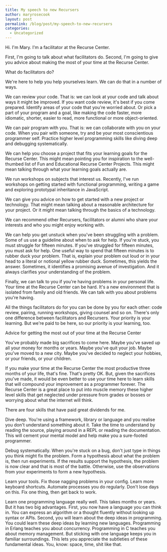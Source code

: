 ```yaml
---
title: My speech to new Recursers
author: maryrosecook
layout: post
permalink: /blog/post/my-speech-to-new-recursers
categories:
  - Uncategorized
---
```

Hi. I'm Mary. I'm a facilitator at the Recurse Center.

First, I'm going to talk about what facilitators do. Second, I'm going to give you advice about making the most of your time at the Recurse Center.

What do facilitators do?

We're here to help you help yourselves learn. We can do that in a number of ways.

We can review your code. That is: we can look at your code and talk about ways it might be improved. If you want code review, it's best if you come prepared. Identify areas of your code that you're worried about. Or pick a part of your program and a goal, like making the code faster, more idiomatic, shorter, easier to read, more functional or more object-oriented.

We can pair program with you. That is: we can collaborate with you on your code. When you pair with someone, try and be your most conscientious programmer self. Practice higher level programming skills like diving deep and debugging systematically.

We can help you choose a project that fits your learning goals for the Recurse Center. This might mean pointing you for inspiration to the well-thumbed list of Fun and Educational Recurse Center Projects. This might mean talking through what your learning goals actually are.

We run workshops on subjects that interest us. Recently, I've run workshops on getting started with functional programming, writing a game and exploring prototypal inheritance in JavaScript.

We can give you advice on how to get started with a new project or technology. That might mean talking about a reasonable architecture for your project. Or it might mean talking through the basics of a technology.

We can recommend other Recursers, facilitators or alumni who share your interests and who you might enjoy working with.

We can help you get unstuck when you've been struggling with a problem. Some of us use a guideline about when to ask for help. If you're stuck, you must struggle for fifteen minutes. If you've struggled for fifteen minutes, you must ask for help. One useful way to spend that fifteen minutes is to rubber duck your problem. That is, explain your problem out loud or in your head to a literal or notional yellow rubber duck. Sometimes, this yields the answer. Sometimes, it identifies a promising avenue of investigation. And it always clarifies your understanding of the problem.

Finally, we can talk to you if you're having problems in your personal life. Your time at the Recurse Center can be hard. It's a new environment that is isolated from family and old friends. We can talk with you about problems you're having.

All the things facilitators do for you can be done by you for each other: code review, pairing, running workshops, giving counsel and so on. There's only one difference between facilitators and Recursers. Your priority is your learning. But we're paid to be here, so our priority is your learning, too.

Advice for getting the most out of your time at the Recurse Center

You've probably made big sacrifices to come here. Maybe you've saved up all your money for months or years. Maybe you've quit your job. Maybe you've moved to a new city. Maybe you've decided to neglect your hobbies, or your friends, or your children.

If you make your time at the Recurse Center the most productive three months of your life, that's fine. That's pretty OK. But, given the sacrifices you've made, it would be even better to use your time here to learn skills that will compound your improvement as a programmer forever. The Recurse Center is a great place to put into muscle memory these higher level skills that get neglected under pressure from grades or bosses or worrying about what the internet will think.

There are four skills that have paid great dividends for me.

Dive deep. You're using a framework, library or language and you realise you don't understand something about it. Take the time to understand by reading the source, playing around in a REPL or reading the documentation. This will cement your mental model and help make you a sure-footed programmer.

Debug systematically. When you're stuck on a bug, don't just type in things you think might fix the problem. Form a hypothesis about what the problem is, then run experiments. If the results support the hypothesis, the problem is now clear and that is most of the battle. Otherwise, use the observations from your experiments to form a new hypothesis.

Learn your tools. Fix those nagging problems in your config. Learn more keyboard shortcuts. Automate processes you do regularly. Don't lose days on this. Fix one thing, then get back to work.

Learn one programming language really well. This takes months or years. But it has two big advantages. First, you now have a language you can think in. You can express an algorithm or a thought fluently without looking up syntax or APIs. Second, you will learn about the deep ideas in programming. You could learn these deep ideas by learning new languages. Programming in Erlang teaches you about concurrency. Programming in C teaches you about memory management. But sticking with one language keeps you in familiar surroundings. This lets you appreciate the subtleties of these fundamental ideas. You, know: space, time, shit like that.
